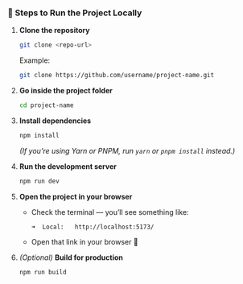 

### 🚀 Steps to Run the Project Locally

1. **Clone the repository**

   ```bash
   git clone <repo-url>
   ```

   Example:

   ```bash
   git clone https://github.com/username/project-name.git
   ```

2. **Go inside the project folder**

   ```bash
   cd project-name
   ```

3. **Install dependencies**

   ```bash
   npm install
   ```

   *(If you’re using Yarn or PNPM, run `yarn` or `pnpm install` instead.)*

4. **Run the development server**

   ```bash
   npm run dev
   ```

5. **Open the project in your browser**

   * Check the terminal — you’ll see something like:

     ```
     ➜  Local:   http://localhost:5173/
     ```
   * Open that link in your browser 🎉

6. *(Optional)* **Build for production**

   ```bash
   npm run build
   ```

